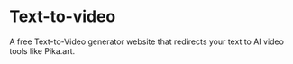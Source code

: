 # Text-to-video
A free Text-to-Video generator website that redirects your text to AI video tools like Pika.art.
